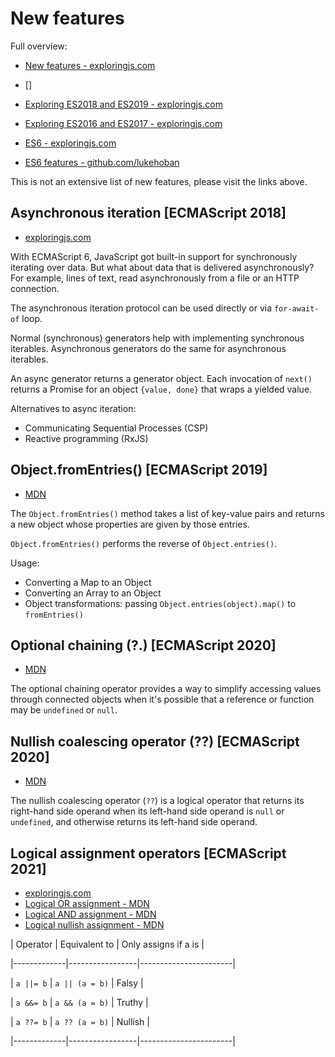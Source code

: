 # New features

Full overview:
* [New features - exploringjs.com](https://exploringjs.com/impatient-js/ch_new-javascript-features.html)
* []

* [Exploring ES2018 and ES2019 - exploringjs.com](https://exploringjs.com/es2018-es2019/toc.html)
* [Exploring ES2016 and ES2017 - exploringjs.com](https://exploringjs.com/es2016-es2017/)
* [ES6 - exploringjs.com](https://exploringjs.com/es6/)
* [ES6 features - github.com/lukehoban](https://github.com/lukehoban/es6features)

This is not an extensive list of new features, please visit the links above.

## Asynchronous iteration [ECMAScript 2018]

* [exploringjs.com](https://exploringjs.com/es2018-es2019/ch_asynchronous-iteration.html)

With ECMAScript 6, JavaScript got built-in support for synchronously iterating over data. But what about data that is
delivered asynchronously? For example, lines of text, read asynchronously from a file or an HTTP connection.

The asynchronous iteration protocol can be used directly or via `for-await-of` loop.

Normal (synchronous) generators help with implementing synchronous iterables. Asynchronous generators do the same for
asynchronous iterables.

An async generator returns a generator object. Each invocation of `next()` returns a Promise for an object `{value,
done}` that wraps a yielded value.

Alternatives to async iteration:

* Communicating Sequential Processes (CSP)
* Reactive programming (RxJS)

## Object.fromEntries() [ECMAScript 2019]

* [MDN](https://developer.mozilla.org/en-US/docs/Web/JavaScript/Reference/Global_Objects/Object/fromEntries)

The `Object.fromEntries()` method takes a list of key-value pairs and returns a new object whose properties are given by those entries.

`Object.fromEntries()` performs the reverse of `Object.entries()`.

Usage:

* Converting a Map to an Object
* Converting an Array to an Object
* Object transformations: passing `Object.entries(object).map()` to `fromEntries()`

## Optional chaining (?.) [ECMAScript 2020]

* [MDN](https://developer.mozilla.org/en-US/docs/Web/JavaScript/Reference/Operators/Optional_chaining)

The optional chaining operator provides a way to simplify accessing values through connected objects when it's possible
that a reference or function may be `undefined` or `null`.

## Nullish coalescing operator (??) [ECMAScript 2020]

* [MDN](https://developer.mozilla.org/en-US/docs/Web/JavaScript/Reference/Operators/Nullish_coalescing_operator)

The nullish coalescing operator (`??`) is a logical operator that returns its right-hand side operand when its left-hand
side operand is `null` or `undefined`, and otherwise returns its left-hand side operand. 

## Logical assignment operators [ECMAScript 2021]

* [exploringjs.com](https://exploringjs.com/impatient-js/ch_operators.html#logical-assignment-operators)
* [Logical OR assignment - MDN](https://developer.mozilla.org/en-US/docs/Web/JavaScript/Reference/Operators/Logical_OR_assignment)
* [Logical AND assignment - MDN](https://developer.mozilla.org/en-US/docs/Web/JavaScript/Reference/Operators/Logical_AND_assignment)
* [Logical nullish assignment - MDN](https://developer.mozilla.org/en-US/docs/Web/JavaScript/Reference/Operators/Logical_nullish_assignment)


| Operator    | Equivalent to   | Only assigns if a is  |

|-------------|-----------------|-----------------------|

| `a ||= b`   | `a || (a = b)`  | Falsy                 |

| `a &&= b`   | `a && (a = b)`  | Truthy                |

| `a ??= b`   | `a ?? (a = b)`  | Nullish               |

|-------------|-----------------|-----------------------|

